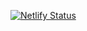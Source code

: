 [![Netlify Status](https://api.netlify.com/api/v1/badges/476c1c68-929d-4422-a717-efa5b50fd038/deploy-status)](https://app.netlify.com/sites/tesleem-resume/deploys)
